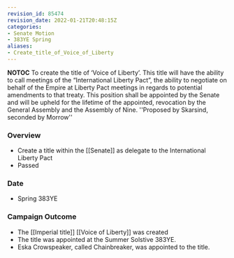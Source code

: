 ```yaml
---
revision_id: 85474
revision_date: 2022-01-21T20:48:15Z
categories:
- Senate Motion
- 383YE Spring
aliases:
- Create_title_of_Voice_of_Liberty
---
```



__NOTOC__
To create the title of ‘Voice of Liberty’. This title will have the ability to call meetings of the “International Liberty Pact”, the ability to negotiate on behalf of the Empire at Liberty Pact meetings in regards to potential amendments to that treaty. This position shall be appointed by the Senate and will be upheld for the lifetime of the appointed, revocation by the General Assembly and the Assembly of Nine.
''Proposed by Skarsind, seconded by Morrow''

### Overview
* Create a title within the [[Senate]] as delegate to the International Liberty Pact
* Passed

### Date
* Spring 383YE

### Campaign Outcome
* The [[Imperial title]] [[Voice of Liberty]] was created
* The title was appointed at the Summer Solstive 383YE.
* Eska Crowspeaker, called Chainbreaker, was appointed to the title.